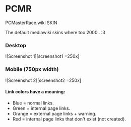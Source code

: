 [screenshot1]: http://pcmasterrace.wiki/skins/PCMR/screenshots/1080p.jpg "screenshot 1"
[screenshot2]: http://pcmasterrace.wiki/skins/PCMR/screenshots/mobile_750px.jpg "screenshot 2"
# PCMR
PCMasterRace.wiki SKIN

The default mediawiki skins where too 2000.. :3

### Desktop
![Screenshot 1][screenshot1 =250x]

### Mobile (750px width)
![Screenshot 2][screenshot2 =250x]



#### Link colors have a meaning:<br>
* Blue = normal links.
* Green = internal page links.
* Orange = external page links + warning.
* Red = internal page links that don't exist (not created).
